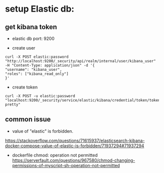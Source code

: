# setup Elastic db: 


## get kibana token

- elastic db port: 9200 

- create user
```
curl -X POST elastic:password "http://localhost:9200/_security/api/realm/internal/user/kibana_user" -H "Content-Type: application/json" -d '{
"username": "kibana_user",
"roles": ["kibana_read_only"]
}'
```
- create token
```
curl -X POST -u elastic:password "localhost:9200/_security/service/elastic/kibana/credential/token/token1?pretty"
```

## common issue

- value of "elastic" is forbidden.

https://stackoverflow.com/questions/71615937/elasticsearch-kibana-docker-compose-value-of-elastic-is-forbidden/71937294#71937294

- dockerfile chmod: operation not permitted
https://serverfault.com/questions/967580/chmod-changing-permissions-of-myscript-sh-operation-not-permitted